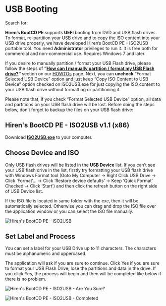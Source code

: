 # USB Booting

Search for:

**Hiren’s BootCD PE** supports **UEFI** booting from DVD and USB flash drives. To format, re-partition your USB drive and to copy the ISO content into your USB drive properly, we have developed Hiren’s BootCD PE – ISO2USB portable tool. You need **Administrator** privileges to run it. It is free both for commercial and non-commercial use. Requires Windows 7 and later.

If you desire to manually partition / format your USB Flash drive, please follow the steps of **“[How can I manually partition / format my USB Flash drive?](https://www.hirensbootcd.org/howtos/)“** section on our [HOWTOs](https://www.hirensbootcd.org/howtos/ "HOWTOs") page. Next, you can **uncheck** “Format Selected USB Device” option and just keep “Copy ISO Content to USB Device” option checked on ISO2USB.exe for just copying the ISO content to your USB flash drive without formatting or partitioning it.

Please note that; if you check “Format Selected USB Device” option, all data and partitions on your USB flash drive will be lost. Before doing the steps below, don’t forget to backup the files on your USB flash drive:

## Hiren's BootCD PE - ISO2USB v1.1 (x86)

Download [**ISO2USB.exe**](https://www.hirensbootcd.org/files/ISO2USB.exe) to your computer.

## Choose Device and ISO

Only USB flash drives will be listed in the **USB Device** list. If you can’t see your USB flash drive in the list, firstly try formatting your USB flash drive with Windows Format tool (Goto My Computer -> Right Click USB Drive -> Click ‘Format’… -> Click ‘Restore device defaults’ -> Keep ‘Quick Format’ Checked -> Click ‘Start’) and then click the refresh button on the right side of USB Device list.

If the ISO file is located in same folder with the exe, then it will be automatically selected. Otherwise you can drag and drop the ISO file over the application window or you can select the ISO file manually.

![Hiren's BootCD PE - ISO2USB](https://www.hirensbootcd.org/wp-content/uploads/2018/06/HBCD_ISO2USB.png)

## Set Label and Process

You can set a label for your USB Drive up to 11 characters. The characters must be alphanumeric and uppercased.

The application will ask if you are sure to continue. Click Yes if you are sure to format your USB Flash Drive, lose the partitions and data in the drive. If you click Yes, the process will begin and then will be completed like below if there is no problem.

![Hiren's BootCD PE - ISO2USB - Are You Sure?](https://www.hirensbootcd.org/wp-content/uploads/2018/06/HBCD_ISO2USB_Are_You_Sure.png)

![Hiren's BootCD PE - ISO2USB - Completed](https://www.hirensbootcd.org/wp-content/uploads/2018/06/HBCD_ISO2USBC_Completed.png)